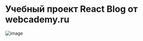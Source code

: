 # Учебный проект React Blog от webcademy.ru
![image](https://github.com/user-attachments/assets/5721bebf-c338-4f63-a279-644d06040ec3)
